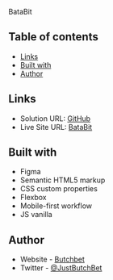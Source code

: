 BataBit

## Table of contents

- [Links](#links)
- [Built with](#built-with)
- [Author](#author)

## Links
- Solution URL: [GitHub](https://github.com/ButchBet/BataBit)
- Live Site URL: [BataBit](https://butchbet.github.io/BataBit/)

## Built with
- Figma
- Semantic HTML5 markup
- CSS custom properties
- Flexbox
- Mobile-first workflow
- JS vanilla

## Author
- Website - [Butchbet](none)
- Twitter - [@JustButchBet](https://twitter.com/JustButchBet)
